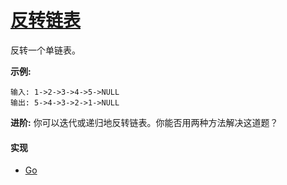 # [反转链表](https://leetcode-cn.com/problems/reverse-linked-list/)

反转一个单链表。

**示例:**
```
输入: 1->2->3->4->5->NULL
输出: 5->4->3->2->1->NULL
```

**进阶:**
你可以迭代或递归地反转链表。你能否用两种方法解决这道题？

#### 实现
- [Go](https://github.com/pojozhang/playground/blob/master/solutions/go/src/playground/algorithm/reverse_linked_list.go)
